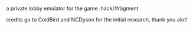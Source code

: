 ﻿a private lobby emulator for the game .hack//frägment

credits go to ColdBird and NCDyson for the initial research, thank you alot!